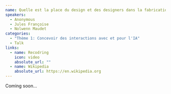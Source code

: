 ```yaml
---
name: Quelle est la place du design et des designers dans la fabrication des systèmes intelligents?
speakers:
  - Anonymous
  - Jules Françoise
  - Nolwenn Maudet
categories:
  - "Thème 1: Concevoir des interactions avec et pour l'IA"
  - Talk
links:
  - name: Recodring
    icon: video
    absolute_url: ""
  - name: Wikipedia
    absolute_url: https://en.wikipedia.org
---
```


Coming soon...